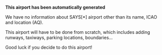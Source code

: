 **This airport has been automatically generated**

We have no information about SAYS[*] airport other than its name, ICAO and location (AQ).

This airport will have to be done from scratch, which includes adding runways, taxiways, parking locations, boundaries...

Good luck if you decide to do this airport!